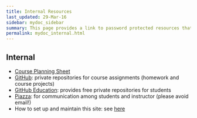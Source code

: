 ```yaml
---
title: Internal Resources
last_updated: 29-Mar-16
sidebar: mydoc_sidebar
summary: This page provides a link to password protected resources that are only accessible to students of this class.
permalink: mydoc_internal.html 
---
```


## Internal

- [Course Planning Sheet](https://goo.gl/9KuN6Y)
- [GitHub](https://github.com/personal): private repositories for course assignments (homework and course projects)
- [GitHub Education](https://education.github.com/): provides free private repositories for students
- [Piazza](https://piazza.com/ucr/spring2018/gen242/home): for communication among students and instructor (please avoid email!)
- How to set up and maintain this site: see [here](https://gist.github.com/tgirke/888354f093e32743e7dfd3f37a8e5144)
